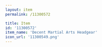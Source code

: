 ```yaml
---
layout: item
permalink: /11300572

title: Item
id: '11300572'
item_name: 'Decent Martial Arts Headgear'
icon_url: '11300549.png'
---
```

